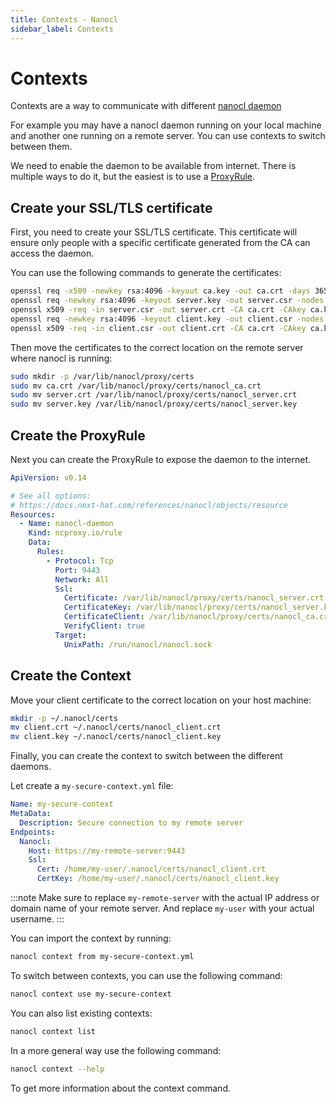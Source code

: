 ```yaml
---
title: Contexts - Nanocl
sidebar_label: Contexts
---
```


# Contexts

Contexts are a way to communicate with different [nanocl daemon](../../../references/nanocl/daemon/overview.md)

For example you may have a nanocl daemon running on your local machine and another one running on a remote server. You can use contexts to switch between them.

We need to enable the daemon to be available from internet.
There is multiple ways to do it, but the easiest is to use a [ProxyRule](../../../references/nanocl/objects/resource.md).


## Create your SSL/TLS certificate

First, you need to create your SSL/TLS certificate.
This certificate will ensure only people with a specific certificate generated from the CA can access the daemon.

You can use the following commands to generate the certificates:

```sh
openssl req -x509 -newkey rsa:4096 -keyout ca.key -out ca.crt -days 365 -nodes -subj "/CN=NanoclCA"
openssl req -newkey rsa:4096 -keyout server.key -out server.csr -nodes -subj "/CN=*"
openssl x509 -req -in server.csr -out server.crt -CA ca.crt -CAkey ca.key -CAcreateserial -days 365
openssl req -newkey rsa:4096 -keyout client.key -out client.csr -nodes -subj "/CN=NanoclClient"
openssl x509 -req -in client.csr -out client.crt -CA ca.crt -CAkey ca.key -CAcreateserial -days 365
```

Then move the certificates to the correct location on the remote server where nanocl is running:

```sh
sudo mkdir -p /var/lib/nanocl/proxy/certs
sudo mv ca.crt /var/lib/nanocl/proxy/certs/nanocl_ca.crt
sudo mv server.crt /var/lib/nanocl/proxy/certs/nanocl_server.crt
sudo mv server.key /var/lib/nanocl/proxy/certs/nanocl_server.key
```

## Create the ProxyRule

Next you can create the ProxyRule to expose the daemon to the internet.

```yaml
ApiVersion: v0.14

# See all options:
# https://docs.next-hat.com/references/nanocl/objects/resource
Resources:
  - Name: nanocl-daemon
    Kind: ncproxy.io/rule
    Data:
      Rules:
        - Protocol: Tcp
          Port: 9443
          Network: All
          Ssl:
            Certificate: /var/lib/nanocl/proxy/certs/nanocl_server.crt
            CertificateKey: /var/lib/nanocl/proxy/certs/nanocl_server.key
            CertificateClient: /var/lib/nanocl/proxy/certs/nanocl_ca.crt
            VerifyClient: true
          Target:
            UnixPath: /run/nanocl/nanocl.sock
```

## Create the Context

Move your client certificate to the correct location on your host machine:

```sh
mkdir -p ~/.nanocl/certs
mv client.crt ~/.nanocl/certs/nanocl_client.crt
mv client.key ~/.nanocl/certs/nanocl_client.key
```

Finally, you can create the context to switch between the different daemons.

Let create a `my-secure-context.yml` file:

```yaml
Name: my-secure-context
MetaData:
  Description: Secure connection to my remote server
Endpoints:
  Nanocl:
    Host: https://my-remote-server:9443
    Ssl:
      Cert: /home/my-user/.nanocl/certs/nanocl_client.crt
      CertKey: /home/my-user/.nanocl/certs/nanocl_client.key
```

:::note
Make sure to replace `my-remote-server` with the actual IP address or domain name of your remote server.
And replace `my-user` with your actual username.
:::

You can import the context by running:

```sh
nanocl context from my-secure-context.yml
```

To switch between contexts, you can use the following command:

```sh
nanocl context use my-secure-context
```

You can also list existing contexts:

```sh
nanocl context list
```

In a more general way use the following command:

```sh
nanocl context --help
```

To get more information about the context command.
